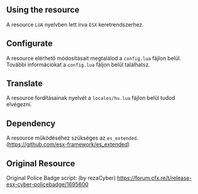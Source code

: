 ## Using the resource ##   
A resource `LUA` nyelvben lett írva `ESX` keretrendszerhez.

## Configurate ##
A resource elérhető módosításait megtalálod a `config.lua` fájlon belül.
További információkat a `config.lua` fáljon belül találhatsz.

## Translate ##
A resource fordításainak nyelvét a `locales/hu.lua` fájlon belül tudod elvégezni.

## Dependency ##
A resource működéséhez szükséges az `es_extended`. (https://github.com/esx-framework/es_extended)

## Original Resource ##
Original Police Badge script: (by rezaCyber) https://forum.cfx.re/t/release-esx-cyber-policebadge/1695600
